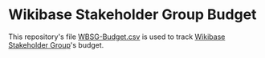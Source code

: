# Wikibase Stakeholder Group Budget

This repository's file [WBSG-Budget.csv](WBSG-Budget.csv) is used to track [Wikibase Stakeholder Group](https://wbstakeholder.group/)'s budget.

